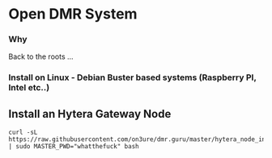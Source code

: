 # Open DMR System #

### Why ###
Back to the roots ... 

### Install on Linux - Debian Buster based systems (Raspberry PI, Intel etc..) ###

## Install an Hytera Gateway Node ##
```console
curl -sL https://raw.githubusercontent.com/on3ure/dmr.guru/master/hytera_node_install.sh | sudo MASTER_PWD="whatthefuck" bash
```
